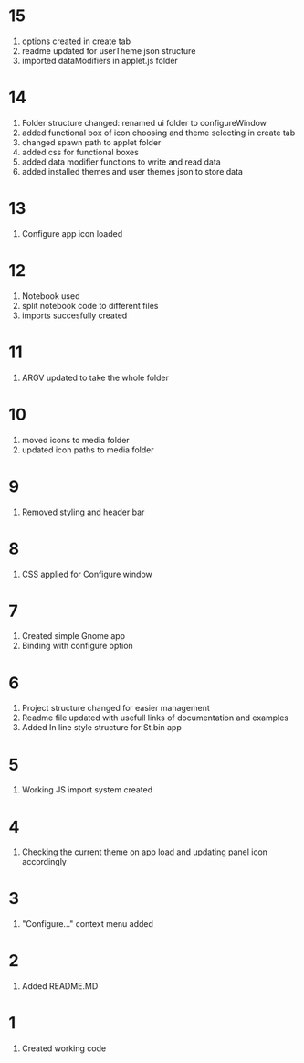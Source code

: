 # 15

1. options created in create tab
2. readme updated for userTheme json structure
3. imported dataModifiers in applet.js folder

# 14

1. Folder structure changed: renamed ui folder to configureWindow
2. added functional box of icon choosing and theme selecting in create tab
3. changed spawn path to applet folder
4. added css for functional boxes
5. added data modifier functions to write and read data
6. added installed themes and user themes json to store data

# 13

1. Configure app icon loaded

# 12

1. Notebook used
2. split notebook code to different files
3. imports succesfully created

# 11

1. ARGV updated to take the whole folder

# 10

1. moved icons to media folder
2. updated icon paths to media folder

# 9

1. Removed styling and header bar

# 8

1. CSS applied for Configure window

# 7

1. Created simple Gnome app
2. Binding with configure option

# 6

1. Project structure changed for easier management
2. Readme file updated with usefull links of documentation and examples
3. Added In line style structure for St.bin app

# 5

1. Working JS import system created

# 4

1. Checking the current theme on app load and updating panel icon accordingly

# 3

1. "Configure..." context menu added

# 2

1. Added README.MD

# 1

1. Created working code